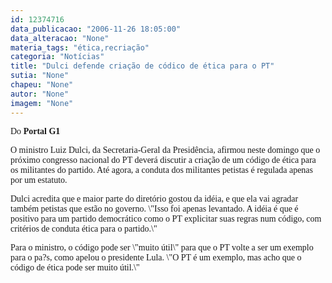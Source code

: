 ```yaml
---
id: 12374716
data_publicacao: "2006-11-26 18:05:00"
data_alteracao: "None"
materia_tags: "ética,recriação"
categoria: "Notícias"
title: "Dulci defende criação de códico de ética para o PT"
sutia: "None"
chapeu: "None"
autor: "None"
imagem: "None"
---
```

<p><P><FONT face=Verdana>Do<STRONG> Portal G1</STRONG></FONT></P></p>
<p><P><FONT face=Verdana>O ministro Luiz Dulci, da Secretaria-Geral da Presidência, afirmou neste domingo que o próximo congresso nacional do PT deverá discutir a criação de um código de ética para os militantes do partido. Até agora, a conduta dos militantes petistas é regulada apenas por um estatuto.</FONT></P></p>
<p><P><FONT face=Verdana>Dulci acredita que e maior parte do diretório gostou da idéia, e que ela vai agradar também petistas que estão no governo. \"Isso foi apenas levantado. A idéia é que é positivo para um partido democrático como o PT explicitar suas regras num código, com critérios de conduta ética para o partido.\"</FONT></P></p>
<p><P><FONT face=Verdana>Para o ministro, o código pode ser \"muito útil\" para que o PT volte a ser um exemplo para o pa?s, como apelou o presidente Lula. \"O PT é um exemplo, mas acho que o código de ética pode ser muito útil.\"</FONT></P> </p>
